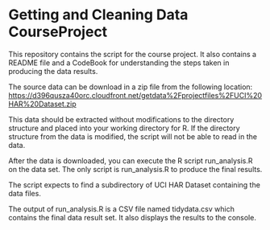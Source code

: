 Getting and Cleaning Data
CourseProject
===================================

This repository contains the script for the course project.  It also contains a README file and a CodeBook for understanding the steps taken in producing the data results.

The source data can be download in a zip file from the following location:
https://d396qusza40orc.cloudfront.net/getdata%2Fprojectfiles%2FUCI%20HAR%20Dataset.zip

This data should be extracted without modifications to the directory structure and placed into your working directory for R.  If the directory structure from the data is modified, the script will not be able to read in the data.

After the data is downloaded, you can execute the R script run_analysis.R on the data set.  The only script is run_analysis.R to produce the final results.

The script expects to find a subdirectory of UCI HAR Dataset containing the data files.

The output of run_analysis.R is a CSV file named tidydata.csv which contains the final data result set.  It also displays the results to the console.
